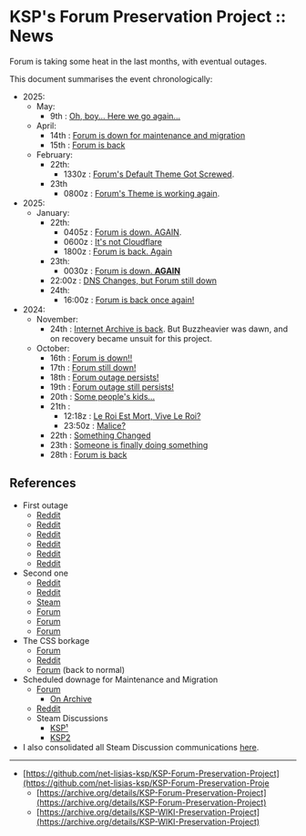 # KSP's Forum Preservation Project :: News

Forum is taking some heat in the last months, with eventual outages. 

This document summarises the event chronologically:

* 2025:
	+ May:
		- 9th : [Oh, boy... Here we go again...](./2025/05/09_1330z_Forum-is-down-again.md)
	+ April:
		- 14th : [Forum is down for maintenance and migration](./2025/04/14_Forum-Down-For-Maintenance.md)
		- 15th : [Forum is back](./2025/04/15_Forum-is-back.md)
	+ February:
		- 22th:
			- 1330z : [Forum's Default Theme Got Screwed](./2025/02/22_Forum-Default-Theme-Got-Screwed.md).
		- 23th
			- 0800z : [Forum's Theme is working again](./2025/02/23_Forum-Theme-Is-Fixed.md).
* 2025:
	+ January:
		- 22th:
			- 0405z : [Forum is down. AGAIN](./2025/01/22_0405z_Forum-is-down-again.md).
			- 0600z : [It's not Cloudflare](./2025/01/22_0600z_Cloudflare.md)
			- 1800z : [Forum is back. Again](./2025/01/22_1800z_Forum-is-back-again.md)
		- 23th:
			- 0030z : [Forum is down. **AGAIN**](./2025/01/23_0030z_Forum-is-down-again.md)
		- 22:00z : [DNS Changes, but Forum still down](./2025/01/23_2200z_Some-changes-but-still-down.md)
		- 24th:
			- 16:00z : [Forum is back once again!](./2025/01/24_1600z_Forum-is-back-once-again.md)
* 2024:
	+ November:
		- 24th : [Internet Archive is back](./2024/11/24_Archive-is-back.md). But Buzzheavier was dawn, and on recovery became unsuit for this project.
	* October:
		- 16th : [Forum is down!!](./2024/10/16_Forum-is-down.md)
		- 17th : [Forum still down!](./2024/10/17_Forum-still-down.md)
		- 18th : [Forum outage persists!](./2024/10/18_Forum-outage-persists.md)
		- 19th : [Forum outage still persists!](./2024/10/19_Forum-outage-still-persists.md)
		- 20th : [Some people's kids...](./2024/10/20_Some-people-kids.md)
		- 21th :
			- 12:18z : [Le Roi Est Mort, Vive Le Roi?](./2024/10/21-12_Le-Roi-Est-Mort-Vive-Le-Roi.md)
			- 23:50z : [Malice?](./2024/10/21-23_Malice.md)
		- 22th : [Something Changed](./2024/10/22-18_Something-changed.md)
		- 23th : [Someone is finally doing something](./2024/10/23_Someone-if-finally-doing-something.md)
		- 28th : [Forum is back](./2024/10/28_Forum-is-back.md)

## References

* First outage
	+ [Reddit](https://www.reddit.com/r/KerbalSpaceProgram/comments/1g4j9rn/anyone_else_having_problems_with_the_ksp_forum/?utm_source=share&utm_medium=web3x&utm_name=web3xcss&utm_term=1&utm_content=share_button)
	+ [Reddit](https://www.reddit.com/r/KerbalSpaceProgram/comments/1g51izh/meta_cannot_log_into_ksp_forums_sign_up_nor/?utm_source=share&utm_medium=web3x&utm_name=web3xcss&utm_term=1&utm_content=share_button)
	+ [Reddit](https://www.reddit.com/r/KerbalSpaceProgram/comments/1g54ueo/forum_is_downhow_can_i_download_module_manager/?utm_source=share&utm_medium=web3x&utm_name=web3xcss&utm_term=1&utm_content=share_button)
	+ [Reddit](https://www.reddit.com/r/KerbalSpaceProgram/comments/1g70ajs/ksp_forumsand_the_lack_thereof/?utm_source=share&utm_medium=web3x&utm_name=web3xcss&utm_term=1&utm_content=share_button)
	+ [Reddit](https://www.reddit.com/r/KerbalSpaceProgram/comments/1g8lipp/are_the_ksp_forum_mods_gone_forever/?utm_source=share&utm_medium=web3x&utm_name=web3xcss&utm_term=1&utm_content=share_button)
	+ [Reddit](https://www.reddit.com/r/KerbalSpaceProgram/comments/1gebvn8/the_forum_is_back_up_and_running/)
* Second one
	+ [Reddit](https://www.reddit.com/r/KerbalSpaceProgram/comments/1i72tlm/looks_like_it_really_happened/)
	+ [Reddit](https://www.reddit.com/r/KerbalSpaceProgram/comments/1i70uih/private_division_website_and_with_it_the_ksp/)
	+ [Steam](https://steamcommunity.com/app/220200/discussions/0/)
	+ [Forum](https://forum.kerbalspaceprogram.com/topic/226141-so-we-had-some-kind-of-technical-problem/?do=findComment&comment=4438506)
	+ [Forum](https://forum.kerbalspaceprogram.com/topic/226141-so-we-had-some-kind-of-technical-problem/?do=findComment&comment=4438588)
	+ [Forum](https://forum.kerbalspaceprogram.com/topic/226141-so-we-had-some-kind-of-technical-problem/?do=findComment&comment=4438619)
* The CSS borkage
	+ [Forum](https://forum.kerbalspaceprogram.com/topic/226686-so-we-had-another-kind-of-technical-problem-whole-different-one-this-time-to-keep-things-exciting/page/4/#comment-4445032)
	+ [Reddit](https://www.reddit.com/r/KerbalSpaceProgram/comments/1ivgutw/does_anyone_know_why_my_ksp_forum_looks_so_strange/)
	+ [Forum](https://forum.kerbalspaceprogram.com/topic/226686-so-we-had-another-kind-of-technical-problem-whole-different-one-this-time-to-keep-things-exciting/?do=findComment&comment=4445163) (back to normal)
* Scheduled downage for Maintenance and Migration
	+ [Forum](https://forum.kerbalspaceprogram.com/topic/227645-forum-temporarily-offline-starting-april-14th-5pm-pst/)
		- [On Archive](https://web.archive.org/web/20250412140215/https://forum.kerbalspaceprogram.com/topic/227645-forum-temporarily-offline-starting-april-14th-5pm-pst/)
	+ [Reddit](https://www.reddit.com/r/KerbalSpaceProgram/comments/1jyelne/forum_will_be_down_this_monday_april_14_for/)
	+ Steam Discussions
		- [KSP¹](https://steamcommunity.com/app/220200/discussions/0/530969911486361396/)
		- [KSP2](https://steamcommunity.com/app/954850/discussions/0/830459290005319968/)
* I also consolidated all Steam Discussion communications [here](https://steamcommunity.com/app/220200/discussions/0/595138831417615273/).

- - -

* [https://github.com/net-lisias-ksp/KSP-Forum-Preservation-Project](https://github.com/net-lisias-ksp/KSP-Forum-Preservation-Proje
    + [https://archive.org/details/KSP-Forum-Preservation-Project](https://archive.org/details/KSP-Forum-Preservation-Project)
    + [https://archive.org/details/KSP-WIKI-Preservation-Project](https://archive.org/details/KSP-WIKI-Preservation-Project)
